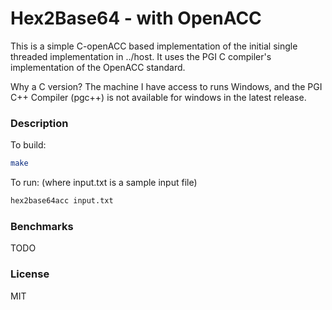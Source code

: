 # Hex2Base64 - with OpenACC
This is a simple C-openACC based implementation of the initial single threaded implementation in ../host. It uses the PGI C compiler's implementation of the OpenACC standard.

Why a C version? The machine I have access to runs Windows, and the PGI C++ Compiler (pgc++) is not available for windows in the latest release.

### Description
To build:
```sh
make
```
To run: (where input.txt is a sample input file)
```sh
hex2base64acc input.txt
```
### Benchmarks
TODO
### License
MIT

